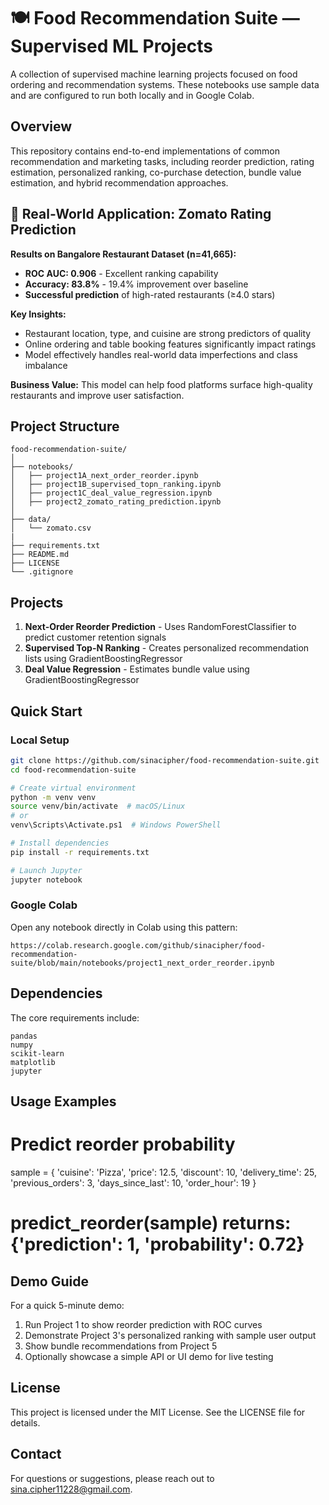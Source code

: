 # 🍽️ Food Recommendation Suite — Supervised ML Projects

A collection of supervised machine learning projects focused on food ordering and recommendation systems. These notebooks use sample data and are configured to run both locally and in Google Colab.

## Overview

This repository contains end-to-end implementations of common recommendation and marketing tasks, including reorder prediction, rating estimation, personalized ranking, co-purchase detection, bundle value estimation, and hybrid recommendation approaches.

## 🎯 Real-World Application: Zomato Rating Prediction

**Results on Bangalore Restaurant Dataset (n=41,665):**
- **ROC AUC: 0.906** - Excellent ranking capability
- **Accuracy: 83.8%** - 19.4% improvement over baseline
- **Successful prediction** of high-rated restaurants (≥4.0 stars)

**Key Insights:**
- Restaurant location, type, and cuisine are strong predictors of quality
- Online ordering and table booking features significantly impact ratings
- Model effectively handles real-world data imperfections and class imbalance

**Business Value:** This model can help food platforms surface high-quality restaurants and improve user satisfaction.

## Project Structure

```
food-recommendation-suite/
│
├── notebooks/              
│   ├── project1A_next_order_reorder.ipynb
│   ├── project1B_supervised_topn_ranking.ipynb
│   ├── project1C_deal_value_regression.ipynb
│   ├── project2_zomato_rating_prediction.ipynb
│
├── data/
│   └── zomato.csv
|
├── requirements.txt
├── README.md
├── LICENSE
└── .gitignore
```

## Projects

1. **Next-Order Reorder Prediction** - Uses RandomForestClassifier to predict customer retention signals
3. **Supervised Top-N Ranking** - Creates personalized recommendation lists using GradientBoostingRegressor
5. **Deal Value Regression** - Estimates bundle value using GradientBoostingRegressor

## Quick Start

### Local Setup
```bash
git clone https://github.com/sinacipher/food-recommendation-suite.git
cd food-recommendation-suite

# Create virtual environment
python -m venv venv
source venv/bin/activate  # macOS/Linux
# or
venv\Scripts\Activate.ps1  # Windows PowerShell

# Install dependencies
pip install -r requirements.txt

# Launch Jupyter
jupyter notebook
```

### Google Colab
Open any notebook directly in Colab using this pattern:
```
https://colab.research.google.com/github/sinacipher/food-recommendation-suite/blob/main/notebooks/project1_next_order_reorder.ipynb
```

## Dependencies

The core requirements include:
```
pandas
numpy
scikit-learn
matplotlib
jupyter

```

## Usage Examples

# Predict reorder probability
sample = {
    'cuisine': 'Pizza',
    'price': 12.5,
    'discount': 10,
    'delivery_time': 25,
    'previous_orders': 3,
    'days_since_last': 10,
    'order_hour': 19
}
# predict_reorder(sample) returns: {'prediction': 1, 'probability': 0.72}

## Demo Guide

For a quick 5-minute demo:
1. Run Project 1 to show reorder prediction with ROC curves
2. Demonstrate Project 3's personalized ranking with sample user output
3. Show bundle recommendations from Project 5
4. Optionally showcase a simple API or UI demo for live testing

## License

This project is licensed under the MIT License. See the LICENSE file for details.

## Contact

For questions or suggestions, please reach out to [sina.cipher11228@gmail.com](mailto:sina.cipher11228@gmail.com).
